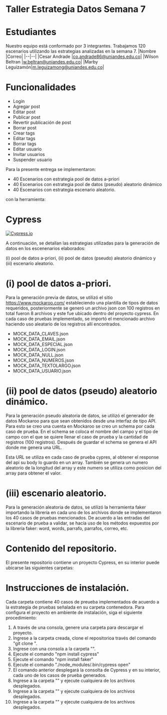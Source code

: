 # Taller  Estrategia Datos Semana 7

# Estudiantes
Nuestro equipo está conformado por 3 integrantes. Trabajamos 120 escenarios utilizando las estrategias analizadas en la semana 7.
|Nombre |Correo|
|--|--|
|Cesar Andrade |co.andrade86@uniandes.edu.co|
|Wilson Beltran |w.beltran@uniandes.edu.co|
|Marby Leguizamón|m.leguizamong@uniandes.edu.co|

# Funcionalidades
- Login
- Agregar post 
- Editar post
- Publicar post
- Revertir publicación de post
- Borrar post
- Crear tags
- Editar tags
- Borrar tags
- Editar usuario
- Invitar usuarios
- Suspender usuario

Para la presente entrega se implementaron:

 - 40 Escenarios con estrategia pool de datos a-priori
 - 40 Escenarios con estrategia pool de datos (pseudo) aleatorio dinámico 
 - 40 Escenarios con estrategia escenario aleatorio.

con la herramienta:
# Cypress
[![Cypress.io](https://img.shields.io/badge/tested%20with-Cypress-04C38E.svg)](https://www.cypress.io/)

A continuación, se detallan las estrategias utilizadas para la generación de datos en los escenenarios elaborados:

(i) pool de datos a-priori, (ii) pool de datos (pseudo) aleatorio dinámico y (iii) escenario aleatorio.

# (i) pool de datos a-priori.
Para la generación previa de datos, se utilizó el sitio https://www.mockaroo.com/ estableciendo una plantilla de tipos de datos requeridos, posteriormente se generó un archivo json con 100 registros en total fueron 8 archivos y este fue ubicado dentro del proyecto cypress.  En cada caso de pruebas implementado, se importó el mencionado archivo haciendo uso aleatario de los registros allí encontrados.

 - MOCK_DATA_CLAVES.json
 - MOCK_DATA_EMAIL.json
 - MOCK_DATA_ESPECIAL.json
 - MOCK_DATA_LOGIN.json
 - MOCK_DATA_NULL.json
 - MOCK_DATA_NUMEROS.json
 - MOCK_DATA_TEXTOLARGO.json
 - MOCK_DATA_USUARIO.json

# (ii) pool de datos (pseudo) aleatorio dinámico.
Para la generación pseudo aleatoria de datos, se utilizó el generador de datos Mockaroo para que sean obtenidos desde una interfaz de tipo API. Para esto se creo una cuenta en Mockaroo se creo un schema por cada caso de prueba. En el schema se coloca el nombre del campo y el tipo de campo con el que se quiere llenar el caso de prueba y la cantidad de registros (100 registros). Después de guardar el schema se genera el API donde me genera una URL.

Esta URL se utiliza en cada caso de prueba cypres, al obtener el response del api su body lo guardo en un array. También se genera un numero aleatorio de la longitud del array y este numero se utiliza como posicion del array para obtener el valor.

# (iii) escenario aleatorio.
Para la generación aleatoria de datos, se utilizó la herramienta faker importando la librería en cada uno de los archivos donde se implementaron los 40 casos de pruebas mencionados.  De acuerdo a las entradas del escenario de prueba a validar, se hacía uso de los métodos expuestos por la librería faker: word, words, parrafo, parrafos, correo, etc.

# Contenido del repositorio.
El presente repositorio contiene un proyecto Cypress, en su interior puede ubicarse las siguientes carpetas:


# Instrucciones de instalación.
Cada carpeta contiene 40 casos de preueba implementados de acuerdo a la estrategia de pruebas señalada en su carpeta contenedora.  Para configura el proyecto en ambiente de instalación, siga el siguiente procedimiento:

1. A través de una consola, genere una carpeta para descargar el proyecto.
2. Ingrese a la carpeta creada, clone el repositorioa través del  comando "git clone ".
3. Ingrese con una consola a la carpeta "".
4. Ejecute el comando "npm install cypress"
5. Ejecute el comando "npm install faker"
6. Ejecute el comando "./node_modules/.bin/cypress open"
7. El comando anterior desplegará la consolta de Cypress y en su interior, cada uno de los casos de prueba generados.
8. Ingrese a la carpeta "" y ejecute cualquiera de los archivos desplegados.
9. Ingrese a la carpeta "" y ejecute cualquiera de los archivos desplegados.
10. Ingrese a la carpeta "" y ejecute cualquiera de los archivos desplegados.



